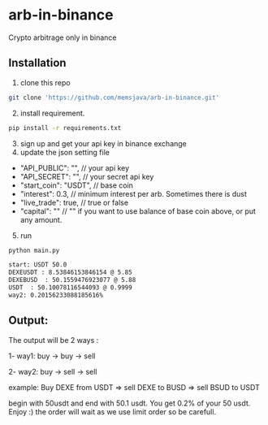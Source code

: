 # arb-in-binance
Crypto arbitrage only in binance

## Installation
1. clone this repo
```bash
git clone 'https://github.com/memsjava/arb-in-binance.git'
```
2. install requirement.
```bash
pip install -r requirements.txt
```
3. sign up and get your api key in binance exchange
4. update the json setting file

- "API_PUBLIC": "",     // your api key
-  "API_SECRET": "",    // your secret api key
- "start_coin": "USDT", // base coin 
- "interest": 0.3,      // minimum interest per arb. Sometimes there is dust
- "live_trade": true,   // true or false
- "capital": ""         // "" if you want to use balance of base coin above, or put any amount.

5. run

```bash
python main.py

start: USDT 50.0
DEXEUSDT : 8.53846153846154 @ 5.85
DEXEBUSD  : 50.1559476923077 @ 5.88
USDT  : 50.10078116544093 @ 0.9999
way2: 0.20156233088185616%
```

## Output:
The output will be 2 ways :


1- way1: buy -> buy -> sell

2- way2: buy -> sell -> sell

example:
Buy DEXE from USDT => 
sell DEXE to BUSD  => 
sell BSUD to USDT 

begin with 50usdt and end with 50.1 usdt. You get 0.2% of your 50 usdt. Enjoy :)
the order will wait as we use limit order so be carefull.

